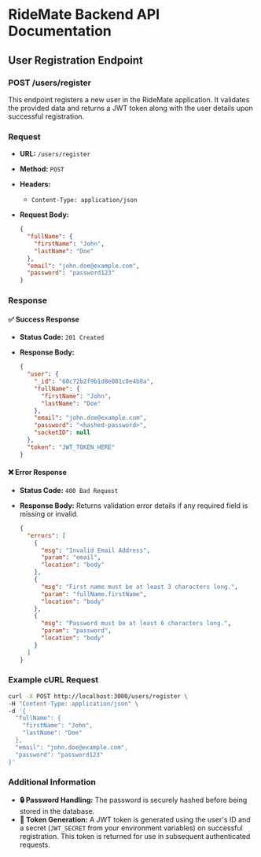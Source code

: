 # RideMate Backend API Documentation

## User Registration Endpoint

### **POST /users/register**

This endpoint registers a new user in the RideMate application. It validates the provided data and returns a JWT token along with the user details upon successful registration.

### **Request**

- **URL:** `/users/register`
- **Method:** `POST`
- **Headers:**
  - `Content-Type: application/json`
- **Request Body:**
  
  ```json
  {
    "fullName": {
      "firstName": "John",
      "lastName": "Doe"
    },
    "email": "john.doe@example.com",
    "password": "password123"
  }
  ```

### **Response**

#### ✅ **Success Response**

- **Status Code:** `201 Created`
- **Response Body:**

  ```json
  {
    "user": {
      "_id": "60c72b2f9b1d8e001c8e4b8a",
      "fullName": {
        "firstName": "John",
        "lastName": "Doe"
      },
      "email": "john.doe@example.com",
      "password": "<hashed-password>",
      "socketID": null
    },
    "token": "JWT_TOKEN_HERE"
  }
  ```

#### ❌ **Error Response**

- **Status Code:** `400 Bad Request`
- **Response Body:** Returns validation error details if any required field is missing or invalid.

  ```json
  {
    "errors": [
      {
        "msg": "Invalid Email Address",
        "param": "email",
        "location": "body"
      },
      {
        "msg": "First name must be at least 3 characters long.",
        "param": "fullName.firstName",
        "location": "body"
      },
      {
        "msg": "Password must be at least 6 characters long.",
        "param": "password",
        "location": "body"
      }
    ]
  }
  ```

### **Example cURL Request**

```sh
curl -X POST http://localhost:3000/users/register \
-H "Content-Type: application/json" \
-d '{
  "fullName": {
    "firstName": "John",
    "lastName": "Doe"
  },
  "email": "john.doe@example.com",
  "password": "password123"
}'
```

### **Additional Information**

- **🔒 Password Handling:** The password is securely hashed before being stored in the database.
- **🔑 Token Generation:** A JWT token is generated using the user's ID and a secret (`JWT_SECRET` from your environment variables) on successful registration. This token is returned for use in subsequent authenticated requests.